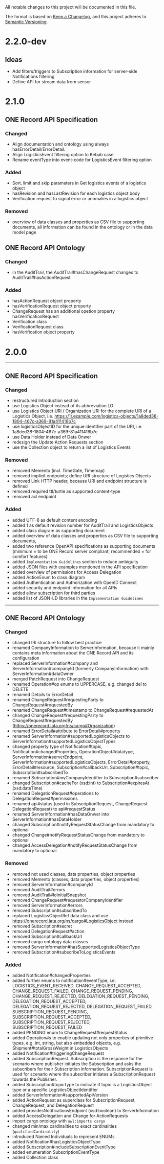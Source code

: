 All notable changes to this project will be documented in this file.

The format is based on [Keep a Changelog](https://keepachangelog.com/en/1.0.0/),
and this project adheres to [Semantic Versioning](https://semver.org/spec/v2.0.0.html).

# 2.2.0-dev

## Ideas
- Add filters/triggers to Subscription information for server-side Notifications filtering
- Define API for stream data from sensor

# 2.1.0

## ONE Record API Specification

### Changed

- Align documentation and ontology using always hasErrorDetail/ErrorDetail.
- Align LogisticsEvent filtering option to Kebab case
- Rename eventType into event-code for LogisticsEvent filtering option

### Added

- Sort, limit and skip parameters in Get logistics events of a logistics object 
- hasRevision and hasLastRevision for each logistics object body
- Verification request to signal error or anomalies in a logistics object

### Removed

- overview of data classes and properties as CSV file to supporting documents, all information can be found in the ontology or in the data model page

## ONE Record API Ontology

### Changed

- in the AuditTrail, the AuditTrail#hasChangeRequest changes to AuditTrail#hasActionRequest


### Added 

- hasActionRequest object property
- hasVerificationRequest object property
- ChangeRequest has an additional opetion property hasVerificationRequest
- Verification class
- VerificationRequest class
- hasVerification object property

# 2.0.0

---

## ONE Record API Specification

### Changed

- restructured Introduction section
- use Logistics Object instead of its abbreviation LO 
- use Logistics Object URI / Organization URI for the complete URI of a Logistics Object, i.e. https://1r.example.com/logistics-objects/1a8ded38-1804-467c-a369-81a411416b7c
- use logisticsObjectID for the unique identifier part of the URI, i.e. 1a8ded38-1804-467c-a369-81a411416b7c
- use Data Holder instead of Data Onwer
- redesign the Update Action Requests section
- use the Collection object to return a list of Logistics Events


### Removed

- removed Memento (incl. TimeGate, Timemap)
- removed implicit endpoints; define URI structure of Logistics Objects
- removed Link HTTP header, because URI and endpoint structure is defined
- removed required ttl/turtle as supported content-type
- removed acl endpoint

  
### Added

- added UTF-8 as default content encoding
- added 1 as default revision number for AuditTrail and LogisticsObjects
- added class diagram as supporting document
- added overview of data classes and properties as CSV file to supporting documents,
- added two reference OpenAPI specifications as supporting documents (minimum = to be ONE Record server compliant; recommended = for comfort features)
- added `Implementation Guidelines` section to reduce ambiguity
- added JSON files with examples mentioned in the API specification
- added overview of permissions for Access Delegation
- added ActionEnum to class diagram
- added Authentication and Authorization with OpenID Connect
- added security and endpoint information for all APIs
- added allow subscription for third parties
- added list of JSON-LD libraries in the `Implementation Guidelines`


---

## ONE Record API Ontology

### Changed 

- changed IRI structure to follow best practice
- renamed CompanyInformation to ServerInformation, because it mainly contains meta information about the ONE Record API and its configuration
- replaced ServerInformation#company and ServerInformation#companyId (formerly CompanyInformation) with ServerInformation#dataOwner
- merged PatchRequest into ChangeRequest
- renamed Operation#op enums to UPPERCASE, e.g. changed del to DELETE
- renamed Details to ErrorDetail
- renamed ChangeRequest#requestingParty to ChangeRequest#requestedBy
- renamed ChangeRequest#timestamp to ChangeRequest#requestedAt
- changed ChangeRequest#requestingParty<Branch> to ChangeRequest#requestedBy (https://onerecord.iata.org/ns/cargo#Organization)
- renamed ErrorDetail#attribute to ErrorDetail#property
- renamed ServerInformation#supportedLogisticsObjects to ServerInformation#supportedLogisticsObjectTypes
- changed property type of Notification#topic, Notification#changedProperties, OperationObject#datatype, ServerInformation#serverEndpoint, ServerInformation#supportedLogisticsObjects, ErrorDetail#property, ErrorDetail#resource, Subscription#callbackUrl, Subscription#topic, Subscription#subscribedTo
- renamed Subscription#myCompanyIdentifier to Subscription#subscriber
- changed Subscription#cacheFor (xsd:int) to Subscription#expiresAt (xsd:dateTime)
- renamed DelegationRequest#operations to DelegationRequest#permissions
- renamed api#status (used in SubscriptionRequest, ChangeRequest DelegationRequest) to api#requestStatus
- renamed ServerInformation#hasDataOnwer into ServerInformation#hasDataHolder
- changed Subscription#notifyRequestStatusChange from mandatory to optional 
- changed Change#notifyRequestStatusChange from mandatory to optional
- changed AccessDelegation#notifyRequestStatusChange from mandatory to optional


### Removed

- removed not used classes, data properties, object properties
- removed Memento (classes, data properties, object properties)
- removed ServerInformation#companyId
- removed AuditTrail#errors
- removed AuditTrail#loInitialSnapshot
- removed ChangeRequest#requestorCompanyIdentifier
- removed ServerInformation#errors
- removed Subscription#subscribedTo
- replaced LogisticsObjectRef data class and use https://onerecord.iata.org/ns/cargo#LogisticsObject instead
- removed Subscription#secret
- removed DelegationRequest#action
- removed Subscription#callbackUrl
- removed cargo ontology data classes
- removed ServerInformation#hasSupportedLogisticsObjectType
- removed Subscription#subscribeToLogisticsEvents

### Added

- added Notification#changedProperties
- added further enums to notification#eventType, i.e. LOGISTICS_EVENT_RECEIVED, CHANGE_REQUEST_ACCEPTED, CHANGE_REQUEST_FAILED, CHANGE_REQUEST_PENDING, CHANGE_REQUEST_REJECTED, DELEGATION_REQUEST_PENDING, DELEGATION_REQUEST_ACCEPTED, DELEGATION_REQUEST_REJECTED, DELEGATION_REQUEST_FAILED, SUBSCRIPTION_REQUEST_PENDING, SUBSCRIPTION_REQUEST_ACCEPTED, SUBSCRIPTION_REQUEST_REJECTED, SUBSCRIPTION_REQUEST_FAILED
- added PENDING enum to ChangeRequest#requestStatus
- added Operation#s to enable updating not only properties of primitive types, e.g. int, string, but also embedded objects, e.g. Shipment#totalGrossWeight<Value> in LogisticsObjects
- added Notification#triggeringChangeRequest
- added SubscriptionRequest. Subscription is the response for the scenario where publisher initiates the Subscription and asks the subscribers for their Subscription information. SubscriptionRequest is used for scenario where the subscriber initiates a SubscriptionRequest towards the Publisher.
- added Subscription#topicType to indicate if topic is a LogisticsObject type or a specific LogisticsObjectIdentifier
- added ServerInformation#supportedApiVersion
- added ActionRequest as superclass for SubscriptionRequest, ChangeRequest, and DelegationRequest
- added providesNotificationsEndpoint (xsd:boolean) to ServerInformation
- added AccessDelegation and Change for ActionRequests
- import cargo ontology with `owl:imports cargo`
- changed min/max cardinalities to exact cardinalities (`qualifiedCardinality`)
- introduced Named Individuals to represent ENUMs
- added Notification#hasLogisticsObjectType
- added Subscription#includeSubscriptionEventType 
- added enumeration SubscriptionEventType
- added Collection class 
